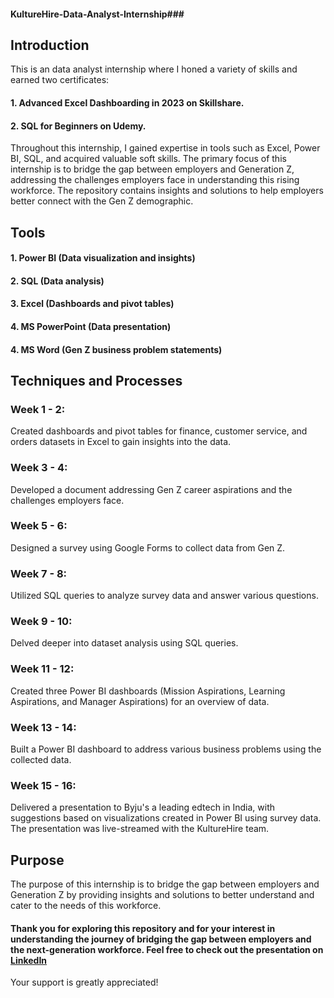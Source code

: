 #### KultureHire-Data-Analyst-Internship###

## Introduction
This is an data analyst internship where I honed a variety of skills and earned two certificates:
#### 1. Advanced Excel Dashboarding in 2023 on Skillshare.
#### 2. SQL for Beginners on Udemy.
Throughout this internship, I gained expertise in tools such as Excel, Power BI, SQL, and acquired valuable soft skills. The primary focus of this internship is to bridge the gap between employers and Generation Z, addressing the challenges employers face in understanding this rising workforce. The repository contains insights and solutions to help employers better connect with the Gen Z demographic.

## Tools
#### 1. Power BI (Data visualization and insights)
#### 2. SQL (Data analysis)
#### 3. Excel (Dashboards and pivot tables)
#### 4. MS PowerPoint (Data presentation)
#### 4. MS Word (Gen Z business problem statements)

## Techniques and Processes
### Week 1 - 2:
Created dashboards and pivot tables for finance, customer service, and orders datasets in Excel to gain insights into the data.
### Week 3 - 4:
Developed a document addressing Gen Z career aspirations and the challenges employers face.
### Week 5 - 6:
Designed a survey using Google Forms to collect data from Gen Z.
### Week 7 - 8:
Utilized SQL queries to analyze survey data and answer various questions.
### Week 9 - 10:
Delved deeper into dataset analysis using SQL queries.
### Week 11 - 12:
Created three Power BI dashboards (Mission Aspirations, Learning Aspirations, and Manager Aspirations) for an overview of data.
### Week 13 - 14:
Built a Power BI dashboard to address various business problems using the collected data.
### Week 15 - 16:
Delivered a presentation to Byju's a leading edtech in India, with suggestions based on visualizations created in Power BI using survey data. The presentation was live-streamed with the KultureHire team.
## Purpose
The purpose of this internship is to bridge the gap between employers and Generation Z by providing insights and solutions to better understand and cater to the needs of this workforce.

#### Thank you for exploring this repository and for your interest in understanding the journey of bridging the gap between employers and the next-generation workforce. Feel free to check out the presentation on <a href="https://www.linkedin.com/posts/kulturehire_data-kulturehire-dataanalytics-activity-7136663776371634176-5Qx4?utm_source=share&utm_medium=member_desktop&rcm=ACoAACACat4BFJWcfPpDLFRHSiEZYKJ1TWXHqqg">LinkedIn</a>

Your support is greatly appreciated!
